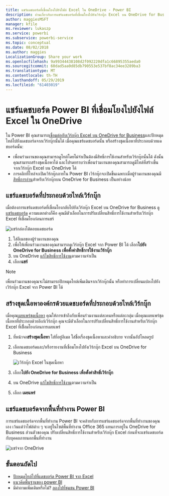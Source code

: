 ```yaml
---
title: แชร์แดชบอร์ดที่เชื่อมโยงไปยังไฟล์ Excel ใน OneDrive - Power BI
description: อ่านเกี่ยวกับการแชร์แดชบอร์ดที่เชื่อมโยงไปยังเวิร์กบุ๊ก Excel บน OneDrive for Business พร้อมด้วยไทล์ที่ปักหมุดจากเวิร์กบุ๊กนั้น
author: maggiesMSFT
manager: kfile
ms.reviewer: lukaszp
ms.service: powerbi
ms.subservice: powerbi-service
ms.topic: conceptual
ms.date: 08/02/2018
ms.author: maggies
LocalizationGroup: Share your work
ms.openlocfilehash: 9a99344438108d2f092220dfa1c66895355aeda0
ms.sourcegitcommit: 60dad5aa0d85db790553e537bf8ac34ee3289ba3
ms.translationtype: MT
ms.contentlocale: th-TH
ms.lasthandoff: 05/29/2019
ms.locfileid: "61403019"
---
```

# <a name="share-a-power-bi-dashboard-that-links-to-an-excel-file-in-onedrive"></a>แชร์แดชบอร์ด Power BI ที่เชื่อมโยงไปยังไฟล์ Excel ใน OneDrive
ใน Power BI คุณสามารถ[เชื่อมต่อกับเวิร์กบุ๊ก Excel บน OneDrive for Business](service-excel-workbook-files.md)และปักหมุดไทล์ไปยังแดชบอร์ดจากเวิร์กบุ๊กนั้นได้ เมื่อคุณแชร์แดชบอร์ดนั้น หรือสร้างชุดเนื้อหาที่ประกอบด้วยแดชบอร์ดนั้น:

* เพื่อนร่วมงานของคุณสามารถดูไทล์โดยไม่จำเป็นต้องมีสิทธิ์การใช้งานสำหรับเวิร์กบุ๊กนั้นได้ ดังนั้นคุณสามารถสร้างชุดเนื้อหาได้ และโปรดทราบว่าเพื่อนร่วมงานของคุณสามารถดูมีไทล์ที่สร้างขึ้นจากเวิร์กบุ๊ก Excel บน OneDrive ได้
* การคลิกที่ไทล์จะเปิดเวิร์กบุ๊กภายใน Power BI เวิร์กบุ๊กจะเปิดขึ้นเฉพาะเมื่อผู้ร่วมงานของคุณมี[สิทธิ์การอ่าน](https://support.office.com/article/Share-documents-or-folders-in-Office-365-1fe37332-0f9a-4719-970e-d2578da4941c)สำหรับเวิร์กบุ๊กบน OneDrive for Business เป็นอย่างน้อย

## <a name="share-a-dashboard-that-contains-workbook-tiles"></a>แชร์แดชบอร์ดที่ประกอบด้วยไทล์เวิร์กบุ๊ก
เมื่อต้องการแชร์แดชบอร์ดที่เชื่อมโยงกลับไปยังเวิร์กบุ๊ก Excel บน OneDrive for Business ดู[แชร์แดชบอร์ด](service-share-dashboards.md) ความแตกต่างก็คือ คุณมีตัวเลือกในการปรับเปลี่ยนสิทธิ์การใช้งานสำหรับเวิร์กบุ๊ก Excel ที่เชื่อมโยงก่อนการแชร์

  ![แชร์กล่องโต้ตอบแดชบอร์ด](media/service-share-dashboard-that-links-to-excel-onedrive/pbi_share_workbk.png)

1. ใส่อีเมลของผู้ร่วมงานของคุณ
2. เพื่อให้เพื่อนร่วมงานของคุณสามารถดูเวิร์กบุ๊ก Excel จาก Power BI ได้ เลือก**ไปยัง OneDrive for Business เพื่อตั้งค่าสิทธิ์การใช้งานเวิร์กบุ๊ก**
3. บน OneDrive [แก้ไขสิทธิ์การใช้งาน](https://support.office.com/article/Share-files-and-folders-and-change-permissions-9fcc2f7d-de0c-4cec-93b0-a82024800c07)ตามความจำเป็น
4. เลือก**แชร์**

>[!NOTE]
>เพื่อนร่วมงานของคุณจะไม่สามารถปักหมุดไทล์เพิ่มเติมจากเวิร์กบุ๊กนั้น หรือทำการเปลี่ยนแปลงไปยังเวิร์กบุ๊ก Excel จาก Power BI ได้
> 
> 

## <a name="create-an-organizational-content-pack-with-a-dashboard-that-contains-workbook-tiles"></a>สร้างชุดเนื้อหาองค์กรด้วยแดชบอร์ดที่ประกอบด้วยไทล์เวิร์กบุ๊ก
เมื่อคุณ[เผยแพร่ชุดเนื้อหา](service-organizational-content-pack-create-and-publish.md) คุณให้การเข้าถึงกับเพื่อนร่วมงานแต่ละคนหรือแต่ละกลุ่ม เมื่อคุณเผยแพร่ชุดเนื้อหาที่ประกอบด้วยลิงก์เวิร์กบุ๊ก คุณจะมีตัวเลือกในการปรับเปลี่ยนสิทธิ์การใช้งานสำหรับเวิร์กบุ๊ก Excel ที่เชืี่อมโยงก่อนการเผยแพร่

1. ที่หน้าจอ**สร้างชุดเนื้อหา** ใส่ที่อยู่อีเมล ใส่ชื่อเรื่องชุดเนื้อหาและคำอธิบาย จากนั้นอัปโหลดรูป
2. เลือกแดชบอร์ดและ/หรือรายงานที่เชื่อมโยงไปยังเวิร์กบุ๊ก Excel บน OneDrive for Business
   
    ![เวิร์กบุ๊ก Excel ในชุดเนื้อหา](media/service-share-dashboard-that-links-to-excel-onedrive/pbi_contpack_workbk.png)
3. เลือก**ไปยัง OneDrive for Business เพื่อตั้งค่าสิทธิ์เวิร์กบุ๊ก**
4. บน OneDrive [แก้ไขสิทธิ์การใช้งาน](https://support.office.com/article/Share-files-and-folders-and-change-permissions-9fcc2f7d-de0c-4cec-93b0-a82024800c07)ตามความจำเป็น
5. เลือก **เผยแพร่**

## <a name="share-a-dashboard-from-a-power-bi-workspace"></a>แชร์แดชบอร์ดจากพื้นที่ทำงาน Power BI
การแชร์แดชบอร์ดจากพื้นที่ทำงาน Power BI จะคล้ายกับการแชร์แดชบอร์ดจากพื้นที่ทำงานของคุณเอง เว้นแต่ว่าไฟล์ต่าง ๆ จะอยู่ในไซต์พื้นที่ทำงาน Office 365 แทนการอยู่ใน OneDrive for Business ส่วนตัวของคุณ ปรับเปลี่ยนสิทธิ์การใช้งานสำหรับเวิร์กบุ๊ก Excel ก่อนที่จะแชร์แดชบอร์ดกับบุคคลภายนอกพื้นที่ทำงาน

![แชร์จาก OneDrive](media/service-share-dashboard-that-links-to-excel-onedrive/pbi_onedriveshare.png)

## <a name="next-steps"></a>ขั้นตอนถัดไป
* [ปักหมุดไทล์ไปที่แดชบอร์ด Power BI จาก Excel](service-dashboard-pin-tile-from-excel.md)
* [แนวคิดพื้นฐานของ power BI](consumer/end-user-basic-concepts.md)
* มีคำถามเพิ่มเติมหรือไม่? [ลองไปที่ชุมชน Power BI](http://community.powerbi.com/)

